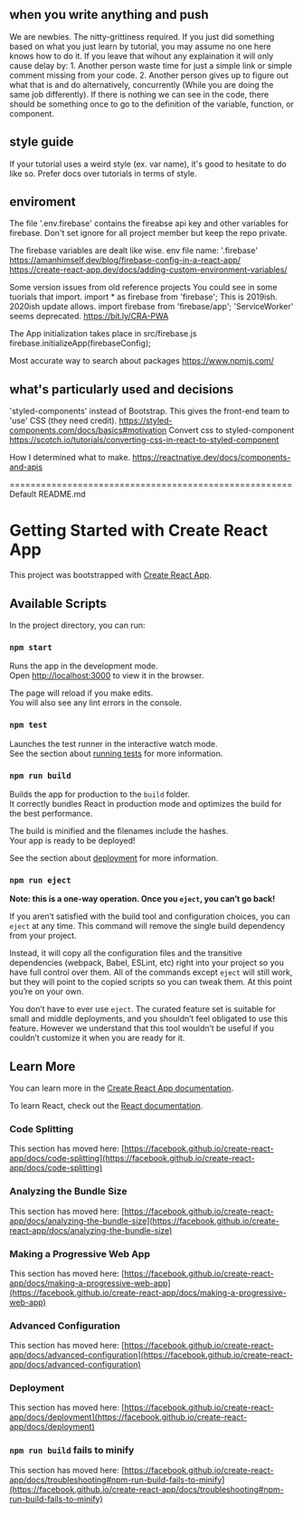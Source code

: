 ## when you write anything and push 

We are newbies. The nitty-grittiness required.
If you just did something based on what you just learn by tutorial,
you may assume no one here knows how to do it.
If you leave that wihout any explaination it will only cause delay by:
    1. Another person waste time for just a simple link or simple comment missing from your code.
    2. Another person gives up to figure out what that is and do alternatively, concurrently (While you are doing the same job differently).
If there is nothing we can see in the code, there should be something once to go 
to the definition of the variable, function, or component.

## style guide

If your tutorial uses a weird style (ex. var name), it's good to hesitate to do
like so. Prefer docs over tutorials in terms of style.



## enviroment

The file '.env.firebase' contains the fireabse api key and other variables for firebase. Don't set ignore for all project member but keep the repo private.

The firebase variables are dealt like wise.
    env file name: '.firebase'
    https://amanhimself.dev/blog/firebase-config-in-a-react-app/
    https://create-react-app.dev/docs/adding-custom-environment-variables/

Some version issues from old reference projects
    You could see in some tuorials that import.
        import * as firebase from 'firebase';
        This is 2019ish. 2020ish update allows.
        import firebase from 'firebase/app';
    'ServiceWorker' seems deprecated.
        https://bit.ly/CRA-PWA

The App initialization takes place in src/firebase.js
    firebase.initializeApp(firebaseConfig);

Most accurate way to search about packages
    https://www.npmjs.com/

## what's particularly used and decisions

'styled-components' instead of Bootstrap.
    This gives the front-end team to 'use' CSS (they need credit).
    https://styled-components.com/docs/basics#motivation
Convert css to styled-component
    https://scotch.io/tutorials/converting-css-in-react-to-styled-component

How I determined what to make.
    https://reactnative.dev/docs/components-and-apis



====================================================== Default README.md

# Getting Started with Create React App

This project was bootstrapped with [Create React App](https://github.com/facebook/create-react-app).

## Available Scripts

In the project directory, you can run:

### `npm start`

Runs the app in the development mode.\
Open [http://localhost:3000](http://localhost:3000) to view it in the browser.

The page will reload if you make edits.\
You will also see any lint errors in the console.

### `npm test`

Launches the test runner in the interactive watch mode.\
See the section about [running tests](https://facebook.github.io/create-react-app/docs/running-tests) for more information.

### `npm run build`

Builds the app for production to the `build` folder.\
It correctly bundles React in production mode and optimizes the build for the best performance.

The build is minified and the filenames include the hashes.\
Your app is ready to be deployed!

See the section about [deployment](https://facebook.github.io/create-react-app/docs/deployment) for more information.

### `npm run eject`

**Note: this is a one-way operation. Once you `eject`, you can’t go back!**

If you aren’t satisfied with the build tool and configuration choices, you can `eject` at any time. This command will remove the single build dependency from your project.

Instead, it will copy all the configuration files and the transitive dependencies (webpack, Babel, ESLint, etc) right into your project so you have full control over them. All of the commands except `eject` will still work, but they will point to the copied scripts so you can tweak them. At this point you’re on your own.

You don’t have to ever use `eject`. The curated feature set is suitable for small and middle deployments, and you shouldn’t feel obligated to use this feature. However we understand that this tool wouldn’t be useful if you couldn’t customize it when you are ready for it.

## Learn More

You can learn more in the [Create React App documentation](https://facebook.github.io/create-react-app/docs/getting-started).

To learn React, check out the [React documentation](https://reactjs.org/).

### Code Splitting

This section has moved here: [https://facebook.github.io/create-react-app/docs/code-splitting](https://facebook.github.io/create-react-app/docs/code-splitting)

### Analyzing the Bundle Size

This section has moved here: [https://facebook.github.io/create-react-app/docs/analyzing-the-bundle-size](https://facebook.github.io/create-react-app/docs/analyzing-the-bundle-size)

### Making a Progressive Web App

This section has moved here: [https://facebook.github.io/create-react-app/docs/making-a-progressive-web-app](https://facebook.github.io/create-react-app/docs/making-a-progressive-web-app)

### Advanced Configuration

This section has moved here: [https://facebook.github.io/create-react-app/docs/advanced-configuration](https://facebook.github.io/create-react-app/docs/advanced-configuration)

### Deployment

This section has moved here: [https://facebook.github.io/create-react-app/docs/deployment](https://facebook.github.io/create-react-app/docs/deployment)

### `npm run build` fails to minify

This section has moved here: [https://facebook.github.io/create-react-app/docs/troubleshooting#npm-run-build-fails-to-minify](https://facebook.github.io/create-react-app/docs/troubleshooting#npm-run-build-fails-to-minify)
